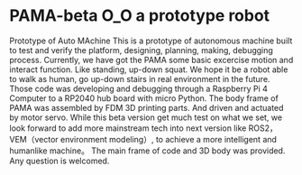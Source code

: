 # PAMA-beta  O_O  a prototype robot
Prototype of Auto MAchine This is a prototype of autonomous machine built to test and verify the platform, designing, planning, making, debugging process. 
Currently, we have got the PAMA some basic excercise motion and interact function. Like standing, up-down squat. 
We hope it be a robot able to walk as human, go up-down stairs in real environment in the future. 
Those code was developing and debugging through a Raspberry Pi 4 Computer to a RP2040 hub board with micro Python. 
The body frame of PAMA was assembled by FDM 3D printing parts. And driven and actuated by motor servo. 
While this beta version get much test on what we set, we look forward to add more mainstream tech into next version like ROS2，VEM（vector environment modeling）, to achieve a more intelligent and humanlike machine。 
The main frame of code and 3D body was provided. 
Any question is welcomed.

